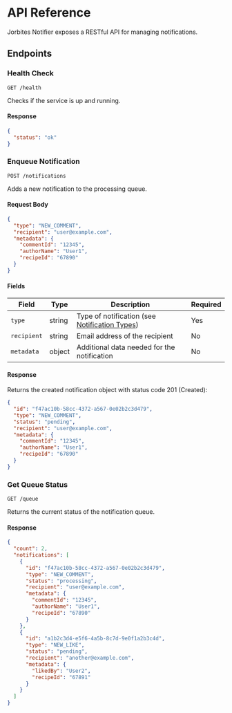 # API Reference

Jorbites Notifier exposes a RESTful API for managing notifications.

## Endpoints

### Health Check

```
GET /health
```

Checks if the service is up and running.

#### Response

```json
{
  "status": "ok"
}
```

### Enqueue Notification

```
POST /notifications
```

Adds a new notification to the processing queue.

#### Request Body

```json
{
  "type": "NEW_COMMENT",
  "recipient": "user@example.com",
  "metadata": {
    "commentId": "12345",
    "authorName": "User1",
    "recipeId": "67890"
  }
}
```

#### Fields

| Field | Type | Description | Required |
|-------|------|-------------|----------|
| `type` | string | Type of notification (see [Notification Types](./notification-types.md)) | Yes |
| `recipient` | string | Email address of the recipient | No |
| `metadata` | object | Additional data needed for the notification | No |

#### Response

Returns the created notification object with status code 201 (Created):

```json
{
  "id": "f47ac10b-58cc-4372-a567-0e02b2c3d479",
  "type": "NEW_COMMENT",
  "status": "pending",
  "recipient": "user@example.com",
  "metadata": {
    "commentId": "12345",
    "authorName": "User1",
    "recipeId": "67890"
  }
}
```

### Get Queue Status

```
GET /queue
```

Returns the current status of the notification queue.

#### Response

```json
{
  "count": 2,
  "notifications": [
    {
      "id": "f47ac10b-58cc-4372-a567-0e02b2c3d479",
      "type": "NEW_COMMENT",
      "status": "processing",
      "recipient": "user@example.com",
      "metadata": {
        "commentId": "12345",
        "authorName": "User1",
        "recipeId": "67890"
      }
    },
    {
      "id": "a1b2c3d4-e5f6-4a5b-8c7d-9e0f1a2b3c4d",
      "type": "NEW_LIKE",
      "status": "pending",
      "recipient": "another@example.com",
      "metadata": {
        "likedBy": "User2",
        "recipeId": "67891"
      }
    }
  ]
}
```
